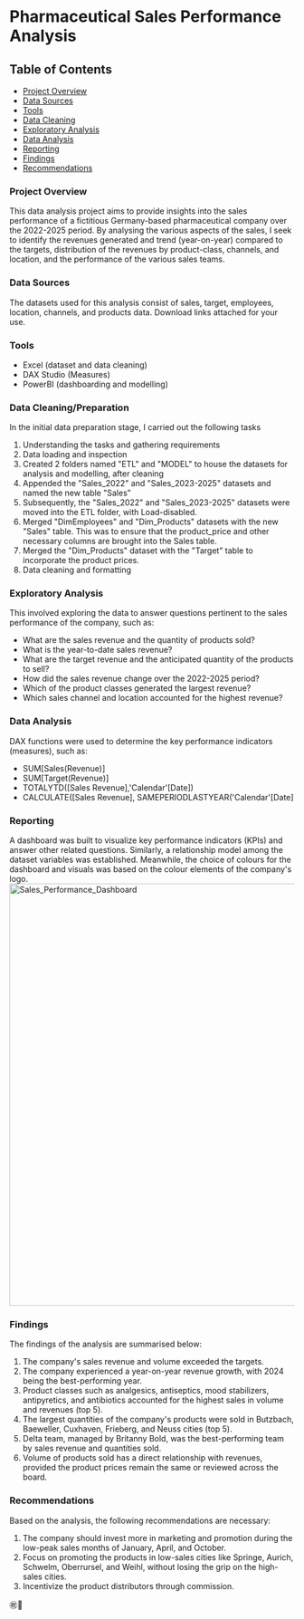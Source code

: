 # Pharmaceutical Sales Performance Analysis

## Table of Contents
- [Project Overview](#project-overview)
- [Data Sources](#data-sources)
- [Tools](#tools)
- [Data Cleaning](#data-cleaning)
- [Exploratory Analysis](#exploratory-analysis)
- [Data Analysis](#data-analysis)
- [Reporting](#reporting)
- [Findings](#findings)
- [Recommendations](#recommendations)
  
###  Project Overview
This data analysis project aims to provide insights into the sales performance of a fictitious Germany-based pharmaceutical company over the 2022-2025 period. By analysing the various aspects of the sales, I seek to identify the revenues generated and trend (year-on-year) compared to the targets, distribution of the revenues by product-class, channels, and location, and the performance of the various sales teams. 

### Data Sources
The datasets used for this analysis consist of sales, target, employees, location, channels, and products data. Download links attached for your use.

### Tools
- Excel (dataset and data cleaning) 
- DAX Studio (Measures)
- PowerBI (dashboarding and modelling)

### Data Cleaning/Preparation
  In the initial data preparation stage, I carried out the following tasks
  1. Understanding the tasks and gathering requirements
  2. Data loading and inspection
  3. Created 2 folders named "ETL" and "MODEL" to house the datasets for analysis and modelling, after cleaning
  4. Appended the "Sales_2022" and "Sales_2023-2025" datasets and named the new table "Sales"
  5. Subsequently, the "Sales_2022" and "Sales_2023-2025" datasets were moved into the ETL folder, with Load-disabled.
  6. Merged "DimEmployees" and "Dim_Products" datasets with the new "Sales" table. This was to ensure that the product_price and other necessary columns are brought into the Sales table.
  7. Merged the "Dim_Products" dataset with the "Target" table to incorporate the product prices.
  8. Data cleaning and formatting

### Exploratory Analysis
This involved exploring the data to answer questions pertinent to the sales performance of the company, such as:
 - What are the sales revenue and the quantity of products sold?
 - What is the year-to-date sales revenue?
 - What are the target revenue and the anticipated quantity of the products to sell?
 - How did the sales revenue change over the 2022-2025 period?
 - Which of the product classes generated the largest revenue?
 - Which sales channel and location accounted for the highest revenue?

### Data Analysis
DAX functions were used to determine the key performance indicators (measures), such as:
- SUM[Sales(Revenue)]
- SUM[Target(Revenue)]
- TOTALYTD([Sales Revenue],'Calendar'[Date])
- CALCULATE([Sales Revenue], SAMEPERIODLASTYEAR('Calendar'[Date]

### Reporting
A dashboard was built to visualize key performance indicators (KPIs) and answer other related questions. Similarly, a relationship model among the dataset variables was established. Meanwhile, the choice of colours for the dashboard and visuals was based on the colour elements of the company's logo.
<img width="1300" height="746" alt="Sales_Performance_Dashboard" src="https://github.com/user-attachments/assets/7b94a13e-1ace-4151-bbe7-f796c9f7d4c9" />

### Findings
The findings of the analysis are summarised below:
  1. The company's sales revenue and volume exceeded the targets.
  2. The company experienced a year-on-year revenue growth, with 2024 being the best-performing year. 
  3.  Product classes such as analgesics, antiseptics, mood stabilizers, antipyretics, and antibiotics accounted for the highest sales in volume and revenues (top 5).
  4. The largest quantities of the company's products were sold in Butzbach, Baeweller, Cuxhaven, Frieberg, and Neuss cities (top 5).
  5.  Delta team, managed by Britanny Bold, was the best-performing team by sales revenue and quantities sold.
  6.  Volume of products sold has a direct relationship with revenues, provided the product prices remain the same or reviewed across the board.

### Recommendations
Based on the analysis, the following recommendations are necessary:
 1. The company should invest more in marketing and promotion during the low-peak sales months of January, April, and October.
 2. Focus on promoting the products in low-sales cities like Springe, Aurich, Schwelm, Oberrursel, and Weihl, without losing the grip on the high-sales cities.
 3. Incentivize the product distributors through commission.
    
㊗️🥇

